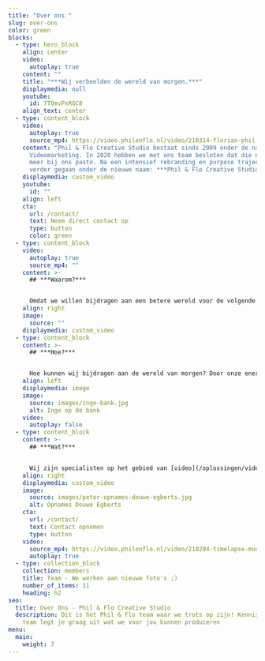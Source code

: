 ```yaml
---
title: "Over ons "
slug: over-ons
color: green
blocks:
  - type: hero_block
    align: center
    video:
      autoplay: true
    content: ""
    title: "***Wij verbeelden de wereld van morgen.***"
    displaymedia: null
    youtube:
      id: 7TOmvPxRGC8
    align_text: center
  - type: content_block
    video:
      autoplay: true
      source_mp4: https://video.philenflo.nl/video/210314-florian-phil-en-flo-Phil-en-Flo.mp4
    content: "Phil & Flo Creative Studio bestaat sinds 2009 onder de naam FreshTV
      Videomarketing. In 2020 hebben we met ons team besloten dat die naam niet
      meer bij ons paste. Na een intensief rebranding en purpose traject zijn we
      verder gegaan onder de nieuwe naam: ***Phil & Flo Creative Studio***."
    displaymedia: custom_video
    youtube:
      id: ""
    align: left
    cta:
      url: /contact/
      text: Neem direct contact op
      type: button
      color: green
  - type: content_block
    video:
      autoplay: true
      source_mp4: ""
    content: >-
      ## ***Waarom?***


      Omdat we willen bijdragen aan een betere wereld voor de volgende generaties. Dat is waar we onze tijd en energie als team in willen steken. Wij willen organisaties, die zich actief inzetten voor een betere wereld, helpen hun boodschap te verkondigen, te verbeelden. Ook wij zetten ons actief in voor een betere wereld, bekijk ook onze [MVO-pagina](https://www.philenflo.nl/maatschappelijk-verantwoord-ondernemen/) voor meer informatie rondom onze maatschappelijke betrokkenheid.
    align: right
    image:
      source: ""
    displaymedia: custom_video
  - type: content_block
    content: >-
      ## ***Hoe?***


      Hoe kunnen wij bijdragen aan de wereld van morgen? Door onze energie en creatieve kracht in te zetten om jouw verhaal te verbeelden. Dat doen we aan de hand van ons BLIEP-model. BLIEP staat voor: ***Beste, Leukste, Innovatief, Efficiënt & Principieel.***
    align: left
    displaymedia: image
    image:
      source: images/inge-bank.jpg
      alt: Inge op de bank
    video:
      autoplay: false
  - type: content_block
    content: >-
      ## ***Wat?***


      Wij zijn specialisten op het gebied van [video](/oplossingen/video-laten-maken/), [animatie](/oplossingen/animatie-laten-maken/), [virtual reality](/vr-animatie-laten-maken/), [virtuele tour](https://www.philenflo.nl/virtuele-tour/) & [interactieve video](/oplossingen/interactieve-video/). Ons team is in topvorm als onze creaties gemaakt worden voor de juiste organisaties. De organisaties die zich inzetten voor een betere wereld.
    align: right
    displaymedia: custom_video
    image:
      source: images/peter-opnames-douwe-egberts.jpg
      alt: Opnames Douwe Egberts
    cta:
      url: /contact/
      text: Contact opnemen
      type: button
    video:
      source_mp4: https://video.philenflo.nl/video/210204-timelapse-muur-phil-en-flo-Phil-en-Flo-website-source.mp4
      autoplay: true
  - type: collection_block
    collection: members
    title: Team - We werken aan nieuwe foto's ;)
    number_of_items: 11
    heading: h2
seo:
  title: Over Ons - Phil & Flo Creative Studio
  description: Dit is het Phil & Flo team waar we trots op zijn! Kennis maken? Ons
    team legt je graag uit wat we voor jou kunnen produceren
menu:
  main:
    weight: 7
---
```

